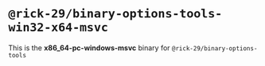 # `@rick-29/binary-options-tools-win32-x64-msvc`

This is the **x86_64-pc-windows-msvc** binary for `@rick-29/binary-options-tools`
